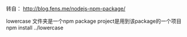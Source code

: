 转自： http://blog.fens.me/nodejs-npm-package/

lowercase 文件夹是一个npm package
project是用到该package的一个项目   npm install ../lowercase